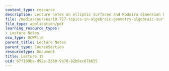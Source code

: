 ```yaml
---
content_type: resource
description: Lecture notes on elliptic surfaces and Kodaira dimension 0.
file: /media/courses/18-727-topics-in-algebraic-geometry-algebraic-surfaces-spring-2008/67f189bed92e23809b7082b5ec67b655_lect15.pdf
file_type: application/pdf
learning_resource_types:
- Lecture Notes
ocw_type: OCWFile
parent_title: Lecture Notes
parent_type: CourseSection
resourcetype: Document
title: Lecture 15
uid: 67f189be-d92e-2380-9b70-82b5ec67b655
---
```

